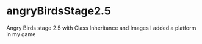 # angryBirdsStage2.5
Angry Birds stage 2.5 with Class Inheritance and Images
I added a platform in my game